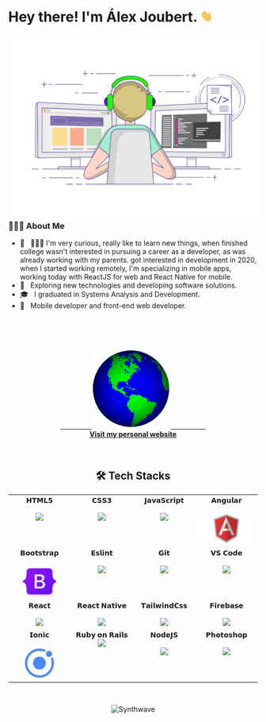 <h1> Hey there! I'm Álex Joubert. <img src="https://github.com/alexjou/meu-portfolio/blob/master/src/Components/img/Hi.gif" width="25"></h1>
<img align="right" alt="GIF" src="https://github.com/alexjou/meu-portfolio/blob/master/src/Components/img/me.gif" width="500"/>

<h3> 👨🏻‍💻 About Me </h3>

- 🔭 &nbsp; 🙋🏼‍♂️ I'm very curious, really like to learn new things, when finished college wasn't interested in pursuing a career as a developer, as was already working with my parents. got interested in development in 2020, when I started working remotely, I'm specializing in mobile apps, working today with ReactJS for web and React Native for mobile.
- 🤔 &nbsp; Exploring new technologies and developing software solutions.
- 🎓 &nbsp; I graduated in Systems Analysis and Development.
- 💼 &nbsp; Mobile developer and front-end web developer.
<br/>
<br/>
<br/>
<p align="center">
      <a href="https://alexjou.github.io/meu-portfolio/">
        <span>&nbsp;&nbsp;&nbsp;&nbsp;&nbsp;&nbsp;&nbsp;</span>
        <span>&nbsp;&nbsp;&nbsp;&nbsp;&nbsp;&nbsp;&nbsp;</span>
        <img src="https://github.com/alexjou/meu-portfolio/blob/master/src/Components/img/globe.gif?raw=true" />
        <span>&nbsp;&nbsp;&nbsp;&nbsp;&nbsp;&nbsp;&nbsp;&nbsp;</span>
        <span>&nbsp;&nbsp;&nbsp;&nbsp;&nbsp;&nbsp;&nbsp;&nbsp;</span>
        <br>
        <strong>Visit my personal website </strong>
      </a>
  </p>
<br/>
<h2 align="center">🛠 Tech Stacks</h2>

<table align="center">
  <tbody>
    <tr valign="top">
      <td width="25%" align="center">
        <span>𝗛𝗧𝗠𝗟𝟱</span><br><br>
        <img height="64px" src="https://cdn.svgporn.com/logos/html-5.svg">
      </td>
      <td width="25%" align="center">
        <span>𝗖𝗦𝗦𝟯</span><br><br>
        <img height="64px" src="https://cdn.svgporn.com/logos/css-3.svg">
      </td>
      <td width="25%" align="center">
        <span>𝗝𝗮𝘃𝗮𝗦𝗰𝗿𝗶𝗽𝘁</span><br><br>
        <img height="64px" src="https://cdn.svgporn.com/logos/javascript.svg">
      </td>
      <td width="25%" align="center">
        <span>𝗔𝗻𝗴𝘂𝗹𝗮𝗿</span><br><br>
        <img height="64px" src="https://github.com/alexjou/meu-portfolio/blob/master/src/Components/img/angular2.png?raw=true">
      </td>           
    </tr>
    <tr valign="top">
      <td width="25%" align="center">
        <span>𝗕𝗼𝗼𝘁𝘀𝘁𝗿𝗮𝗽</span><br><br>
        <img height="64px" src="https://github.com/alexjou/meu-portfolio/blob/master/src/Components/img/Boostrap.png?raw=true">
      </td>
      <td width="25%" align="center">
        <span>𝗘𝘀𝗹𝗶𝗻𝘁</span><br><br>
        <img height="64px" src="https://cdn.svgporn.com/logos/eslint.svg">
      </td>
      <td width="25%" align="center">
        <span>𝗚𝗶𝘁</span><br><br>
        <img height="64px" src="https://cdn.svgporn.com/logos/git-icon.svg">
      </td>
      <td width="25%" align="center">
        <span>𝗩𝗦 𝗖𝗼𝗱𝗲</span><br><br>
        <img height="64px" src="https://cdn.svgporn.com/logos/visual-studio-code.svg">
      </td>
    </tr>
    <tr valign="top">
      <td width="25%" align="center">
        <span>𝗥𝗲𝗮𝗰𝘁</span><br><br>
        <img height="64px" src="https://alexjou.github.io/meu-portfolio/static/media/React.80045de7.png">
      </td>
      <td width="25%" align="center">
        <span>𝗥𝗲𝗮𝗰𝘁 𝗡𝗮𝘁𝗶𝘃𝗲</span><br><br>
        <img height="64px" src="https://alexjou.github.io/meu-portfolio/static/media/React.80045de7.png">
      </td>
      <td width="25%" align="center">
        <span>𝗧𝗮𝗶𝗹𝘄𝗶𝗻𝗱𝗖𝘀𝘀</span><br><br>
        <img height="64px" src="https://cdn.svgporn.com/logos/tailwindcss-icon.svg">
      </td>
      <td width="25%" align="center">
        <span>𝗙𝗶𝗿𝗲𝗯𝗮𝘀𝗲</span><br><br>
        <img height="64px" src="https://alexjou.github.io/meu-portfolio/static/media/Firebase.65c4fe9f.png">
      </td>
    </tr>
    <tr valign="top">
       <td width="25%" align="center">
        <span>𝗜𝗼𝗻𝗶𝗰</span><br><br>
        <img height="64px" src="https://github.com/alexjou/meu-portfolio/blob/master/src/Components/img/ionic.png?raw=true">
      </td>
      <td width="25%" align="center">
        <span>𝗥𝘂𝗯𝘆 𝗼𝗻 𝗥𝗮𝗶𝗹𝘀</span><br>
        <img height="64px" src="https://alexjou.github.io/meu-portfolio/static/media/rails.098cc1b5.png">
      </td>
      <td width="25%" align="center">
        <span>𝗡𝗼𝗱𝗲𝗝𝗦</span><br><br>
        <img height="64px" src="https://nodejs.org/static/images/logos/nodejs-new-pantone-black.svg">
      </td>
      <td width="25%" align="center">
        <span>𝗣𝗵𝗼𝘁𝗼𝘀𝗵𝗼𝗽</span><br><br>
        <img height="64px" src="https://alexjou.github.io/meu-portfolio/static/media/Photoshop.68517700.png">
      </td>
    </tr>
  </tbody>
</table>

<br/>

<p align="center"><img src="https://thumbs.gfycat.com/GoodnaturedFondGaur-size_restricted.gif" alt="Synthwave" height="300" width="500"></p>
